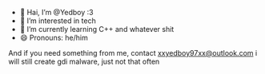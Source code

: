 - 👋 Hai, I’m @Yedboy :3
- 👀 I’m interested in tech
- 🌱 I’m currently learning C++ and whatever shit
- 😄 Pronouns: he/him


And if you need something from me, contact xxyedboy97xx@outlook.com
i will still create gdi malware, just not that often

<!---
Yedboy/Yedboy is a ✨ special ✨ repository because its `README.md` (this file) appears on your GitHub profile.
You can click the Preview link to take a look at your changes.
--->
